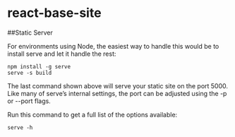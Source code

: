 # react-base-site

##Static Server

For environments using Node, the easiest way to handle this would be to install serve and let it handle the rest:
``` npm
npm install -g serve
serve -s build
```

The last command shown above will serve your static site on the port 5000. Like many of serve’s internal settings, the port can be adjusted using the -p or --port flags.

Run this command to get a full list of the options available:

``` node
serve -h
```